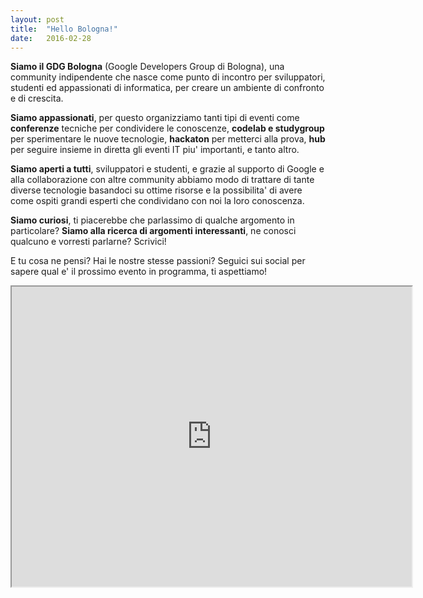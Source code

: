 ```yaml
---
layout: post
title:  "Hello Bologna!"
date:   2016-02-28
---
```

**<span class="dropcap">S</span>iamo il GDG Bologna** (Google Developers Group di Bologna), una community indipendente che nasce come punto di incontro per sviluppatori, studenti ed appassionati di informatica, per creare un ambiente di confronto e di crescita.

**Siamo appassionati**, per questo organizziamo tanti tipi di eventi come **conferenze** tecniche per condividere le conoscenze, **codelab e studygroup** per sperimentare le nuove tecnologie, **hackaton** per metterci alla prova, **hub** per seguire insieme in diretta gli eventi IT piu' importanti, e tanto altro.

**Siamo aperti a tutti**, sviluppatori e studenti, e grazie al supporto di Google e alla collaborazione con altre community abbiamo modo di trattare di tante diverse tecnologie basandoci su ottime risorse e la possibilita' di avere come ospiti grandi esperti che condividano con noi la loro conoscenza.

**Siamo curiosi**, ti piacerebbe che parlassimo di qualche argomento in particolare?
**Siamo alla ricerca di argomenti interessanti**, ne conosci qualcuno e vorresti parlarne?
Scrivici!

E tu cosa ne pensi? Hai le nostre stesse passioni?
Seguici sui social per sapere qual e' il prossimo evento in programma, ti aspettiamo!


<p><iframe src="https://www.google.com/maps/d/u/0/embed?mid=zYqxIJZmpTVI.kGhUu_bLLyCQ" width="640" height="480"></iframe></p>
